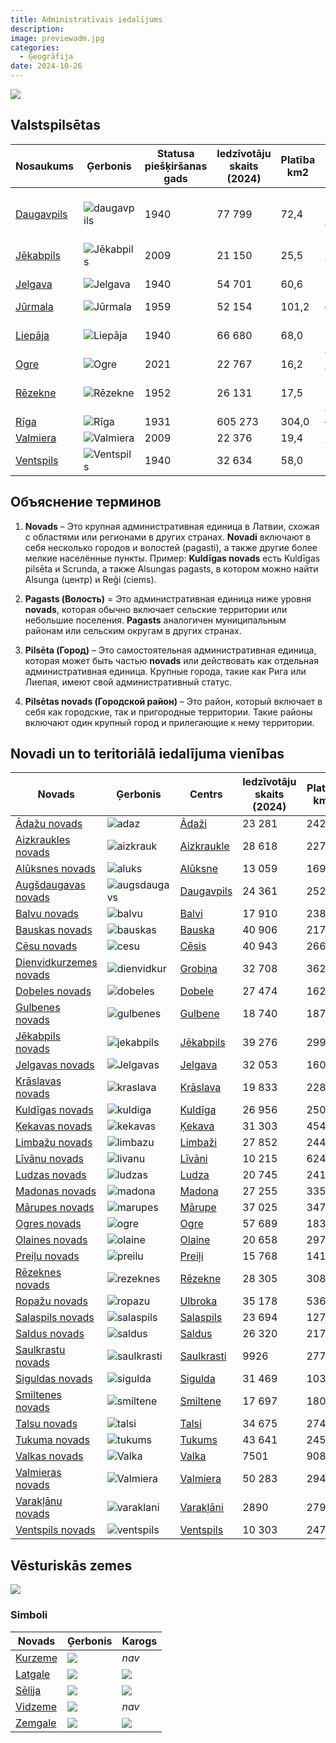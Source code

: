 ```yaml
---
title: Administratīvais iedalījums
description: 
image: previewadm.jpg
categories:
  - Ģeogrāfija
date: 2024-10-26
---
```

![](iedalījums.png)

## Valstspilsētas

| Nosaukums                                                             | Ģerbonis                     | Statusa  <br>piešķiršanas gads | Iedzīvotāju skaits (2024) | Platība km2 | Novads                                                                                                                   |
| --------------------------------------------------------------------- | ---------------------------- | ------------------------------ | ------------------------- | ----------- | ------------------------------------------------------------------------------------------------------------------------ |
| [Daugavpils](https://lv.wikipedia.org/wiki/Daugavpils "Daugavpils")   | ![daugavpils](Daugav.png)    | 1940                           | 77 799                    | 72,4        | Sadarbība ar [Augšdaugavas novadu](https://lv.wikipedia.org/wiki/Aug%C5%A1daugavas_novads "Augšdaugavas novads")<br><br> |
| [Jēkabpils](https://lv.wikipedia.org/wiki/J%C4%93kabpils "Jēkabpils") | ![Jēkabpils](Jēkab.png)     | 2009                           | 21 150                    | 25,5        | [Jēkabpils novads](https://lv.wikipedia.org/wiki/J%C4%93kabpils_novads "Jēkabpils novads")                               |
| [Jelgava](https://lv.wikipedia.org/wiki/Jelgava "Jelgava")            | ![Jelgava](Jelgava.png)     | 1940                           | 54 701                    | 60,6        | Sadarbība ar [Jelgavas novadu](https://lv.wikipedia.org/wiki/Jelgavas_novads "Jelgavas novads")                          |
| [Jūrmala](https://lv.wikipedia.org/wiki/J%C5%ABrmala "Jūrmala")       | ![Jūrmala](jura.png)        | 1959                           | 52 154                    | 101,2       | **—**                                                                                                                    |
| [Liepāja](https://lv.wikipedia.org/wiki/Liep%C4%81ja "Liepāja")       | ![Liepāja](lie.png)         | 1940                           | 66 680                    | 68,0        | Sadarbība ar [Dienvidkurzemes novadu](https://lv.wikipedia.org/wiki/Dienvidkurzemes_novads "Dienvidkurzemes novads")     |
| [Ogre](https://lv.wikipedia.org/wiki/Ogre "Ogre")                     | ![Ogre](ogr.png)            | 2021                           | 22 767                    | 16,2        | [Ogres novads](https://lv.wikipedia.org/wiki/Ogres_novads "Ogres novads")                                                |
| [Rēzekne](https://lv.wikipedia.org/wiki/R%C4%93zekne "Rēzekne")       | ![Rēzekne](rez.png)         | 1952                           | 26 131                    | 17,5        | Sadarbība ar [Rēzeknes novadu](https://lv.wikipedia.org/wiki/R%C4%93zeknes_novads "Rēzeknes novads")                     |
| [Rīga](https://lv.wikipedia.org/wiki/R%C4%ABga "Rīga")                | ![Rīga](rig.png)            | 1931                           | 605 273                   | 304,0       | **—**                                                                                                                    |
| [Valmiera](https://lv.wikipedia.org/wiki/Valmiera "Valmiera")         | ![Valmiera](Valm.png)       | 2009                           | 22 376                    | 19,4        | [Valmieras novads](https://lv.wikipedia.org/wiki/Valmieras_novads "Valmieras novads")                                    |
| [Ventspils](https://lv.wikipedia.org/wiki/Ventspils "Ventspils")      | ![Ventspils](Ventspils.png) | 1940                           | 32 634                    | 58,0        | Sadarbība ar [Ventspils novadu](https://lv.wikipedia.org/wiki/Ventspils_novads "Ventspils novads")                       |


## Объяснение терминов

1. **Novads** – Это крупная административная единица в Латвии, схожая с областями или регионами в других странах. **Novadi** включают в себя несколько городов и волостей (pagasti), а также другие более мелкие населённые пункты. Пример: **Kuldīgas novads** есть Kuldīgas pilsēta и Scrunda, а также Alsungas pagasts, в котором можно найти Alsunga (центр) и Reģi (ciems).

2. **Pagasts (Волость)** = Это административная единица ниже уровня **novads**, которая обычно включает сельские территории или небольшие поселения. **Pagasts** аналогичен муниципальным районам или сельским округам в других странах. 

3. **Pilsēta (Город)** – Это самостоятельная административная единица, которая может быть частью **novads** или действовать как отдельная административная единица. Крупные города, такие как Рига или Лиепая, имеют свой административный статус.

4. **Pilsētas novads (Городской район)** – Это район, который включает в себя как городские, так и пригородные территории. Такие районы включают один крупный город и прилегающие к нему территории.
## Novadi un to teritoriālā iedalījuma vienības

| Novads                                                                                                  | Ģerbonis                        | Centrs                                                                     | Iedzīvotāju  <br>skaits (2024) | Platība km2 |
| ------------------------------------------------------------------------------------------------------- | ------------------------------- | -------------------------------------------------------------------------- | ------------------------------ | ----------- |
| [Ādažu novads](https://lv.wikipedia.org/wiki/%C4%80da%C5%BEu_novads "Ādažu novads")                     | ![adaz](adaz.png)               | [Ādaži](https://lv.wikipedia.org/wiki/%C4%80da%C5%BEi "Ādaži")             | 23 281                         | 242,9       |
| [Aizkraukles novads](https://lv.wikipedia.org/wiki/Aizkraukles_novads "Aizkraukles novads")             | ![aizkrauk](aizkrauk.png)       | [Aizkraukle](https://lv.wikipedia.org/wiki/Aizkraukle "Aizkraukle")        | 28 618                         | 2274,3      |
| [Alūksnes novads](https://lv.wikipedia.org/wiki/Al%C5%ABksnes_novads "Alūksnes novads")                 | ![aluks](aluks.png)             | [Alūksne](https://lv.wikipedia.org/wiki/Al%C5%ABksne "Alūksne")            | 13 059                         | 1699,8      |
| [Augšdaugavas novads](https://lv.wikipedia.org/wiki/Aug%C5%A1daugavas_novads "Augšdaugavas novads")     | ![augsdaugavs](augsdaugavs.png) | [Daugavpils](https://lv.wikipedia.org/wiki/Daugavpils "Daugavpils")        | 24 361                         | 2523,6      |
| [Balvu novads](https://lv.wikipedia.org/wiki/Balvu_novads "Balvu novads")                               | ![balvu](balvu.png)             | [Balvi](https://lv.wikipedia.org/wiki/Balvi "Balvi")                       | 17 910                         | 2386,3      |
| [Bauskas novads](https://lv.wikipedia.org/wiki/Bauskas_novads "Bauskas novads")                         | ![bauskas](bauskas.png)         | [Bauska](https://lv.wikipedia.org/wiki/Bauska "Bauska")                    | 40 906                         | 2174,9      |
| [Cēsu novads](https://lv.wikipedia.org/wiki/C%C4%93su_novads "Cēsu novads")                             | ![cesu](cesu.png)               | [Cēsis](https://lv.wikipedia.org/wiki/C%C4%93sis "Cēsis")                  | 40 943                         | 2668,2      |
| [Dienvidkurzemes novads](https://lv.wikipedia.org/wiki/Dienvidkurzemes_novads "Dienvidkurzemes novads") | ![dienvidkur](dienvidkur.png)   | [Grobiņa](https://lv.wikipedia.org/wiki/Grobi%C5%86a "Grobiņa")            | 32 708                         | 3629,5      |
| [Dobeles novads](https://lv.wikipedia.org/wiki/Dobeles_novads "Dobeles novads")                         | ![dobeles](dobeles.png)         | [Dobele](https://lv.wikipedia.org/wiki/Dobele "Dobele")                    | 27 474                         | 1629,4      |
| [Gulbenes novads](https://lv.wikipedia.org/wiki/Gulbenes_novads "Gulbenes novads")                      | ![gulbenes](gulbenes.png)       | [Gulbene](https://lv.wikipedia.org/wiki/Gulbene "Gulbene")                 | 18 740                         | 1876,1      |
| [Jēkabpils novads](https://lv.wikipedia.org/wiki/J%C4%93kabpils_novads "Jēkabpils novads")              | ![jekabpils](jekabpils.png)     | [Jēkabpils](https://lv.wikipedia.org/wiki/J%C4%93kabpils "Jēkabpils")      | 39 276                         | 2996,1      |
| [Jelgavas novads](https://lv.wikipedia.org/wiki/Jelgavas_novads "Jelgavas novads")                      | ![Jelgavas](jelgavas.png)       | [Jelgava](https://lv.wikipedia.org/wiki/Jelgava "Jelgava")                 | 32 053                         | 1604,1      |
| [Krāslavas novads](https://lv.wikipedia.org/wiki/Kr%C4%81slavas_novads "Krāslavas novads")              | ![kraslava](kraslava.png)       | [Krāslava](https://lv.wikipedia.org/wiki/Kr%C4%81slava "Krāslava")         | 19 833                         | 2288,9      |
| [Kuldīgas novads](https://lv.wikipedia.org/wiki/Kuld%C4%ABgas_novads "Kuldīgas novads")                 | ![kuldiga](kuldiga.png)         | [Kuldīga](https://lv.wikipedia.org/wiki/Kuld%C4%ABga "Kuldīga")            | 26 956                         | 2505,2      |
| [Ķekavas novads](https://lv.wikipedia.org/wiki/%C4%B6ekavas_novads "Ķekavas novads")                    | ![kekavas](kekavas.png)         | [Ķekava](https://lv.wikipedia.org/wiki/%C4%B6ekava "Ķekava")               | 31 303                         | 454,5       |
| [Limbažu novads](https://lv.wikipedia.org/wiki/Limba%C5%BEu_novads "Limbažu novads")                    | ![limbazu](limbazu.png)         | [Limbaži](https://lv.wikipedia.org/wiki/Limba%C5%BEi "Limbaži")            | 27 852                         | 2440,8      |
| [Līvānu novads](https://lv.wikipedia.org/wiki/L%C4%ABv%C4%81nu_novads "Līvānu novads")                  | ![livanu](livanu.png)           | [Līvāni](https://lv.wikipedia.org/wiki/L%C4%ABv%C4%81ni "Līvāni")          | 10 215                         | 624,6       |
| [Ludzas novads](https://lv.wikipedia.org/wiki/Ludzas_novads "Ludzas novads")                            | ![ludzas](ludzas.png)           | [Ludza](https://lv.wikipedia.org/wiki/Ludza "Ludza")                       | 20 745                         | 2411,4      |
| [Madonas novads](https://lv.wikipedia.org/wiki/Madonas_novads "Madonas novads")                         | ![madona](madona.png)           | [Madona](https://lv.wikipedia.org/wiki/Madona "Madona")                    | 27 255                         | 3354,8      |
| [Mārupes novads](https://lv.wikipedia.org/wiki/M%C4%81rupes_novads "Mārupes novads")                    | ![marupes](marupes.png)         | [Mārupe](https://lv.wikipedia.org/wiki/M%C4%81rupe "Mārupe")               | 37 025                         | 347,2       |
| [Ogres novads](https://lv.wikipedia.org/wiki/Ogres_novads "Ogres novads")                               | ![ogre](ogre.png)               | [Ogre](https://lv.wikipedia.org/wiki/Ogre "Ogre")                          | 57 689                         | 1839,4      |
| [Olaines novads](https://lv.wikipedia.org/wiki/Olaines_novads "Olaines novads")                         | ![olaine](olaines.png)          | [Olaine](https://lv.wikipedia.org/wiki/Olaine "Olaine")                    | 20 658                         | 297,0       |
| [Preiļu novads](https://lv.wikipedia.org/wiki/Prei%C4%BCu_novads "Preiļu novads")                       | ![preilu](preilu.png)           | [Preiļi](https://lv.wikipedia.org/wiki/Prei%C4%BCi "Preiļi")               | 15 768                         | 1419,4      |
| [Rēzeknes novads](https://lv.wikipedia.org/wiki/R%C4%93zeknes_novads "Rēzeknes novads")                 | ![rezeknes](rezeknes.png)       | [Rēzekne](https://lv.wikipedia.org/wiki/R%C4%93zekne "Rēzekne")            | 28 305                         | 3088,9      |
| [Ropažu novads](https://lv.wikipedia.org/wiki/Ropa%C5%BEu_novads "Ropažu novads")                       | ![ropazu](ropazu.png)           | [Ulbroka](https://lv.wikipedia.org/wiki/Ulbroka "Ulbroka")                 | 35 178                         | 536,0       |
| [Salaspils novads](https://lv.wikipedia.org/wiki/Salaspils_novads "Salaspils novads")                   | ![salaspils](Salaspils.png)     | [Salaspils](https://lv.wikipedia.org/wiki/Salaspils "Salaspils")           | 23 694                         | 127,0       |
| [Saldus novads](https://lv.wikipedia.org/wiki/Saldus_novads "Saldus novads")                            | ![saldus](saldus.png)           | [Saldus](https://lv.wikipedia.org/wiki/Saldus "Saldus")                    | 26 320                         | 2179,5      |
| [Saulkrastu novads](https://lv.wikipedia.org/wiki/Saulkrastu_novads "Saulkrastu novads")                | ![saulkrasti](saulkrasti.png)   | [Saulkrasti](https://lv.wikipedia.org/wiki/Saulkrasti "Saulkrasti")        | 9926                           | 277,8       |
| [Siguldas novads](https://lv.wikipedia.org/wiki/Siguldas_novads "Siguldas novads")                      | ![sigulda](sigulda.png)         | [Sigulda](https://lv.wikipedia.org/wiki/Sigulda "Sigulda")                 | 31 469                         | 1030,1      |
| [Smiltenes novads](https://lv.wikipedia.org/wiki/Smiltenes_novads "Smiltenes novads")                   | ![smiltene](smiltene.png)       | [Smiltene](https://lv.wikipedia.org/wiki/Smiltene "Smiltene")              | 17 697                         | 1801,3      |
| [Talsu novads](https://lv.wikipedia.org/wiki/Talsu_novads "Talsu novads")                               | ![talsi](talsi.png)             | [Talsi](https://lv.wikipedia.org/wiki/Talsi "Talsi")                       | 34 675                         | 2744,0      |
| [Tukuma novads](https://lv.wikipedia.org/wiki/Tukuma_novads "Tukuma novads")                            | ![tukums](tukums.png)           | [Tukums](https://lv.wikipedia.org/wiki/Tukums "Tukums")                    | 43 641                         | 2450,0      |
| [Valkas novads](https://lv.wikipedia.org/wiki/Valkas_novads "Valkas novads")                            | ![Valka](Valka.png)             | [Valka](https://lv.wikipedia.org/wiki/Valka "Valka")                       | 7501                           | 908,0       |
| [Valmieras novads](https://lv.wikipedia.org/wiki/Valmieras_novads "Valmieras novads")                   | ![Valmiera](Valmiera.png)       | [Valmiera](https://lv.wikipedia.org/wiki/Valmiera "Valmiera")              | 50 283                         | 2946,0      |
| [Varakļānu novads](https://lv.wikipedia.org/wiki/Varak%C4%BC%C4%81nu_novads "Varakļānu novads")         | ![varaklani](varaklani.png)     | [Varakļāni](https://lv.wikipedia.org/wiki/Varak%C4%BC%C4%81ni "Varakļāni") | 2890                           | 279,0       |
| [Ventspils novads](https://lv.wikipedia.org/wiki/Ventspils_novads "Ventspils novads")                   | ![ventspils](VentspilsNov.png)  | [Ventspils](https://lv.wikipedia.org/wiki/Ventspils "Ventspils")           | 10 303                         | 2472,0      |

## Vēsturiskās zemes
![](vēstur.png)

### Simboli

| Novads                                                       | Ģerbonis                                                                                                                                                                                                             | Karogs                                                                                                                                                                                                       |
| ------------------------------------------------------------ | -------------------------------------------------------------------------------------------------------------------------------------------------------------------------------------------------------------------- | ------------------------------------------------------------------------------------------------------------------------------------------------------------------------------------------------------------ |
| [Kurzeme](https://lv.wikipedia.org/wiki/Kurzeme "Kurzeme")   | [![](https://upload.wikimedia.org/wikipedia/commons/thumb/0/08/Coat_of_arms_of_Kurzeme.svg/75px-Coat_of_arms_of_Kurzeme.svg.png)](https://lv.wikipedia.org/wiki/Att%C4%93ls:Coat_of_arms_of_Kurzeme.svg)             | _nav_                                                                                                                                                                                                        |
| [Latgale](https://lv.wikipedia.org/wiki/Latgale "Latgale")   | [![](https://upload.wikimedia.org/wikipedia/commons/thumb/7/70/Coat_of_arms_of_Latgale.svg/75px-Coat_of_arms_of_Latgale.svg.png)](https://lv.wikipedia.org/wiki/Att%C4%93ls:Coat_of_arms_of_Latgale.svg)             | [![](https://upload.wikimedia.org/wikipedia/commons/thumb/7/7d/Official_flag_of_Latgale.svg/150px-Official_flag_of_Latgale.svg.png)](https://lv.wikipedia.org/wiki/Att%C4%93ls:Official_flag_of_Latgale.svg) |
| [Sēlija](https://lv.wikipedia.org/wiki/S%C4%93lija "Sēlija") | [![](https://upload.wikimedia.org/wikipedia/commons/thumb/7/77/Coat_of_arms_of_S%C4%93lija.svg/75px-Coat_of_arms_of_S%C4%93lija.svg.png)](https://lv.wikipedia.org/wiki/Att%C4%93ls:Coat_of_arms_of_S%C4%93lija.svg) | [![](https://upload.wikimedia.org/wikipedia/commons/thumb/4/42/S%C4%93lijas_karogs.svg/150px-S%C4%93lijas_karogs.svg.png)](https://lv.wikipedia.org/wiki/Att%C4%93ls:S%C4%93lijas_karogs.svg)                |
| [Vidzeme](https://lv.wikipedia.org/wiki/Vidzeme "Vidzeme")   | [![](https://upload.wikimedia.org/wikipedia/commons/thumb/c/c3/Coat_of_arms_of_Vidzeme.svg/75px-Coat_of_arms_of_Vidzeme.svg.png)](https://lv.wikipedia.org/wiki/Att%C4%93ls:Coat_of_arms_of_Vidzeme.svg)             | _nav_                                                                                                                                                                                                        |
| [Zemgale](https://lv.wikipedia.org/wiki/Zemgale "Zemgale")   | [![](https://upload.wikimedia.org/wikipedia/commons/thumb/3/3c/Coat_of_arms_of_Zemgale.svg/75px-Coat_of_arms_of_Zemgale.svg.png)](https://lv.wikipedia.org/wiki/Att%C4%93ls:Coat_of_arms_of_Zemgale.svg)             | [![](https://upload.wikimedia.org/wikipedia/commons/thumb/e/e7/Official_flag_of_Zemgale.svg/150px-Official_flag_of_Zemgale.svg.png)](https://lv.wikipedia.org/wiki/Att%C4%93ls:Official_flag_of_Zemgale.svg) |



